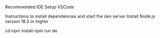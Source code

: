 Recommended IDE Setup
VSCode

Instructions to install dependencies and start the dev server
Install Node.js version 18.3 or higher

cd <your-project-name>
npm install
npm run de
